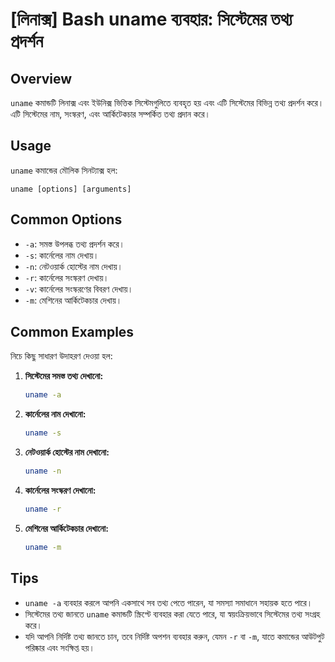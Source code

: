 # [লিনাক্স] Bash uname ব্যবহার: সিস্টেমের তথ্য প্রদর্শন

## Overview
`uname` কমান্ডটি লিনাক্স এবং ইউনিক্স ভিত্তিক সিস্টেমগুলিতে ব্যবহৃত হয় এবং এটি সিস্টেমের বিভিন্ন তথ্য প্রদর্শন করে। এটি সিস্টেমের নাম, সংস্করণ, এবং আর্কিটেকচার সম্পর্কিত তথ্য প্রদান করে।

## Usage
`uname` কমান্ডের মৌলিক সিনট্যাক্স হল:

```
uname [options] [arguments]
```

## Common Options
- `-a`: সমস্ত উপলব্ধ তথ্য প্রদর্শন করে।
- `-s`: কার্নেলের নাম দেখায়।
- `-n`: নেটওয়ার্ক হোস্টের নাম দেখায়।
- `-r`: কার্নেলের সংস্করণ দেখায়।
- `-v`: কার্নেলের সংস্করণের বিবরণ দেখায়।
- `-m`: মেশিনের আর্কিটেকচার দেখায়।

## Common Examples
নিচে কিছু সাধারণ উদাহরণ দেওয়া হল:

1. **সিস্টেমের সমস্ত তথ্য দেখানো:**
   ```bash
   uname -a
   ```

2. **কার্নেলের নাম দেখানো:**
   ```bash
   uname -s
   ```

3. **নেটওয়ার্ক হোস্টের নাম দেখানো:**
   ```bash
   uname -n
   ```

4. **কার্নেলের সংস্করণ দেখানো:**
   ```bash
   uname -r
   ```

5. **মেশিনের আর্কিটেকচার দেখানো:**
   ```bash
   uname -m
   ```

## Tips
- `uname -a` ব্যবহার করলে আপনি একসাথে সব তথ্য পেতে পারেন, যা সমস্যা সমাধানে সহায়ক হতে পারে।
- সিস্টেমের তথ্য জানতে `uname` কমান্ডটি স্ক্রিপ্টে ব্যবহার করা যেতে পারে, যা স্বয়ংক্রিয়ভাবে সিস্টেমের তথ্য সংগ্রহ করে।
- যদি আপনি নির্দিষ্ট তথ্য জানতে চান, তবে নির্দিষ্ট অপশন ব্যবহার করুন, যেমন `-r` বা `-m`, যাতে কমান্ডের আউটপুট পরিষ্কার এবং সংক্ষিপ্ত হয়।
